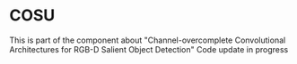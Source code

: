 # COSU
This is part of the component about "Channel-overcomplete Convolutional Architectures for RGB-D Salient Object Detection"
Code update in progress
